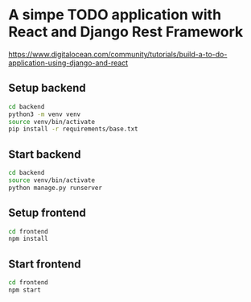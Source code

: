 # A simpe TODO application with React and Django Rest Framework

https://www.digitalocean.com/community/tutorials/build-a-to-do-application-using-django-and-react

## Setup backend
```sh
cd backend
python3 -m venv venv
source venv/bin/activate
pip install -r requirements/base.txt
```

## Start backend
```sh
cd backend
source venv/bin/activate
python manage.py runserver
```

## Setup frontend
```sh
cd frontend
npm install
```

## Start frontend
```sh
cd frontend
npm start
```

